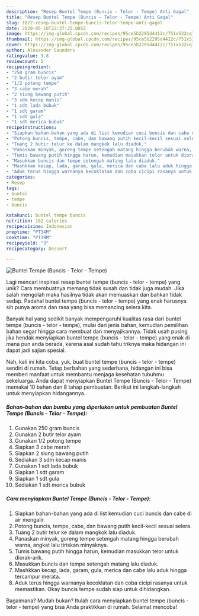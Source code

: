 ```yaml
---
description: "Resep Buntel Tempe (Buncis - Telor - Tempe) Anti Gagal"
title: "Resep Buntel Tempe (Buncis - Telor - Tempe) Anti Gagal"
slug: 1872-resep-buntel-tempe-buncis-telor-tempe-anti-gagal
date: 2020-05-10T22:37:25.085Z
image: https://img-global.cpcdn.com/recipes/95ce5b2295d4412c/751x532cq70/buntel-tempe-buncis-telor-tempe-foto-resep-utama.jpg
thumbnail: https://img-global.cpcdn.com/recipes/95ce5b2295d4412c/751x532cq70/buntel-tempe-buncis-telor-tempe-foto-resep-utama.jpg
cover: https://img-global.cpcdn.com/recipes/95ce5b2295d4412c/751x532cq70/buntel-tempe-buncis-telor-tempe-foto-resep-utama.jpg
author: Alexander Saunders
ratingvalue: 3.8
reviewcount: 5
recipeingredient:
- "250 gram buncis"
- "2 butir telor ayam"
- "1/2 potong tempe"
- "3 cabe merah"
- "2 siung bawang putih"
- "3 sdm kecap manis"
- "1 sdt lada bubuk"
- "1 sdt garam"
- "1 sdt gula"
- "1 sdt merica bubuk"
recipeinstructions:
- "Siapkan bahan-bahan yang ada di list kemudian cuci buncis dan cabe di air mengalir."
- "Potong buncis, tempe, cabe, dan bawang putih kecil-kecil sesuai selera."
- "Tuang 2 butir telur ke dalam mangkok lalu diaduk."
- "Panaskan minyak, goreng tempe setengah matang hingga berubah warna, angkat lalu tiriskan minyaknya."
- "Tumis bawang putih hingga harun, kemudian masukkan telor untuk diorak-arik."
- "Masukkan buncis dan tempe setengah matang lalu diaduk."
- "Mashkkan kecap, lada, garam, gula, merica dan cabe lalu aduk hingga tercampur merata."
- "Aduk terus hingga warnanya kecoklatan dan coba cicipi rasanya untuk memastikan. Okay buncis tempe sudah siap untuk dihidangkan."
categories:
- Resep
tags:
- buntel
- tempe
- buncis

katakunci: buntel tempe buncis 
nutrition: 182 calories
recipecuisine: Indonesian
preptime: "PT34M"
cooktime: "PT39M"
recipeyield: "3"
recipecategory: Dessert

---
```



![Buntel Tempe (Buncis - Telor - Tempe)](https://img-global.cpcdn.com/recipes/95ce5b2295d4412c/751x532cq70/buntel-tempe-buncis-telor-tempe-foto-resep-utama.jpg)

Lagi mencari inspirasi resep buntel tempe (buncis - telor - tempe) yang unik? Cara membuatnya memang tidak susah dan tidak juga mudah. Jika salah mengolah maka hasilnya tidak akan memuaskan dan bahkan tidak sedap. Padahal buntel tempe (buncis - telor - tempe) yang enak harusnya sih punya aroma dan rasa yang bisa memancing selera kita.



Banyak hal yang sedikit banyak mempengaruhi kualitas rasa dari buntel tempe (buncis - telor - tempe), mulai dari jenis bahan, kemudian pemilihan bahan segar hingga cara membuat dan menyajikannya. Tidak usah pusing jika hendak menyiapkan buntel tempe (buncis - telor - tempe) yang enak di mana pun anda berada, karena asal sudah tahu triknya maka hidangan ini dapat jadi sajian spesial.


Nah, kali ini kita coba, yuk, buat buntel tempe (buncis - telor - tempe) sendiri di rumah. Tetap berbahan yang sederhana, hidangan ini bisa memberi manfaat untuk membantu menjaga kesehatan tubuhmu sekeluarga. Anda dapat menyiapkan Buntel Tempe (Buncis - Telor - Tempe) memakai 10 bahan dan 8 tahap pembuatan. Berikut ini langkah-langkah untuk menyiapkan hidangannya.

<!--inarticleads1-->

##### Bahan-bahan dan bumbu yang diperlukan untuk pembuatan Buntel Tempe (Buncis - Telor - Tempe):

1. Gunakan 250 gram buncis
1. Gunakan 2 butir telor ayam
1. Gunakan 1/2 potong tempe
1. Siapkan 3 cabe merah
1. Siapkan 2 siung bawang putih
1. Sediakan 3 sdm kecap manis
1. Gunakan 1 sdt lada bubuk
1. Siapkan 1 sdt garam
1. Siapkan 1 sdt gula
1. Sediakan 1 sdt merica bubuk




<!--inarticleads2-->

##### Cara menyiapkan Buntel Tempe (Buncis - Telor - Tempe):

1. Siapkan bahan-bahan yang ada di list kemudian cuci buncis dan cabe di air mengalir.
1. Potong buncis, tempe, cabe, dan bawang putih kecil-kecil sesuai selera.
1. Tuang 2 butir telur ke dalam mangkok lalu diaduk.
1. Panaskan minyak, goreng tempe setengah matang hingga berubah warna, angkat lalu tiriskan minyaknya.
1. Tumis bawang putih hingga harun, kemudian masukkan telor untuk diorak-arik.
1. Masukkan buncis dan tempe setengah matang lalu diaduk.
1. Mashkkan kecap, lada, garam, gula, merica dan cabe lalu aduk hingga tercampur merata.
1. Aduk terus hingga warnanya kecoklatan dan coba cicipi rasanya untuk memastikan. Okay buncis tempe sudah siap untuk dihidangkan.




Bagaimana? Mudah bukan? Itulah cara menyiapkan buntel tempe (buncis - telor - tempe) yang bisa Anda praktikkan di rumah. Selamat mencoba!
